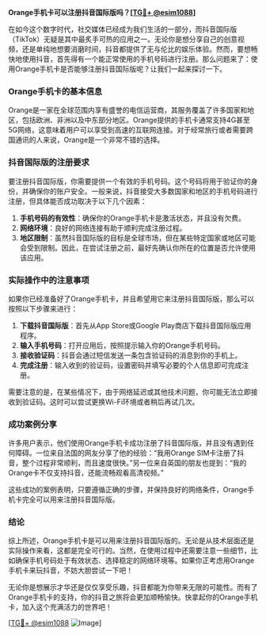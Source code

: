 **Orange手机卡可以注册抖音国际版吗？[[TG💪+ @esim1088](https://t.me/s/esim1088)]**

在如今这个数字时代，社交媒体已经成为我们生活的一部分，而抖音国际版（TikTok）无疑是其中最炙手可热的应用之一。无论你是想分享自己的创意视频，还是单纯地想要消磨时间，抖音都提供了无与伦比的娱乐体验。然而，要想畅快地使用抖音，首先得有一个能正常使用的手机号码进行注册。那么问题来了：使用Orange手机卡是否能够注册抖音国际版呢？让我们一起来探讨一下。

### Orange手机卡的基本信息

Orange是一家在全球范围内享有盛誉的电信运营商，其服务覆盖了许多国家和地区，包括欧洲、非洲以及中东部分地区。Orange提供的手机卡通常支持4G甚至5G网络，这意味着用户可以享受到高速的互联网连接。对于经常旅行或者需要跨国通讯的人来说，Orange是一个非常不错的选择。

### 抖音国际版的注册要求

要注册抖音国际版，你需要提供一个有效的手机号码。这个号码将用于验证你的身份，并确保你的账户安全。一般来说，抖音接受大多数国家和地区的手机号码进行注册，但具体能否成功取决于以下几个因素：

1. **手机号码的有效性**：确保你的Orange手机卡是激活状态，并且没有欠费。
2. **网络环境**：良好的网络连接有助于顺利完成注册过程。
3. **地区限制**：虽然抖音国际版的目标是全球市场，但在某些特定国家或地区可能会受到限制。因此，在尝试注册之前，最好先确认你所在的位置是否允许使用该应用。

### 实际操作中的注意事项

如果你已经准备好了Orange手机卡，并且希望用它来注册抖音国际版，那么可以按照以下步骤来进行：

1. **下载抖音国际版**：首先从App Store或Google Play商店下载抖音国际版应用程序。
2. **输入手机号码**：打开应用后，按照提示输入你的Orange手机号码。
3. **接收验证码**：抖音会通过短信发送一条包含验证码的消息到你的手机上。
4. **完成注册**：输入收到的验证码，设置密码并填写必要的个人信息即可完成注册。

需要注意的是，在某些情况下，由于网络延迟或其他技术问题，你可能无法立即接收到验证码。这时可以尝试更换Wi-Fi环境或者稍后再试几次。

### 成功案例分享

许多用户表示，他们使用Orange手机卡成功注册了抖音国际版，并且没有遇到任何障碍。一位来自法国的网友分享了他的经验：“我用Orange SIM卡注册了抖音，整个过程非常顺利，而且速度很快。”另一位来自英国的朋友也提到：“我的Orange卡不仅支持抖音，还能流畅观看高清视频。”

这些成功的案例表明，只要遵循正确的步骤，并保持良好的网络条件，Orange手机卡完全可以用来注册抖音国际版。

### 结论

综上所述，Orange手机卡是可以用来注册抖音国际版的。无论是从技术层面还是实际操作来看，这都是完全可行的。当然，在使用过程中还需要注意一些细节，比如确保手机号码处于有效状态、选择稳定的网络环境等。如果你正考虑用Orange手机卡来玩抖音，不妨大胆尝试一下吧！

无论你是想展示才华还是仅仅享受乐趣，抖音都能为你带来无限的可能性。而有了Orange手机卡的支持，你的抖音之旅将会更加顺畅愉快。快拿起你的Orange手机卡，加入这个充满活力的世界吧！

[[TG💪+ @esim1088](https://t.me/s/esim1088) ![Image](https://i.postimg.cc/4NQfJmqS/Snipaste-2025-05-13-00-14-12.png)]